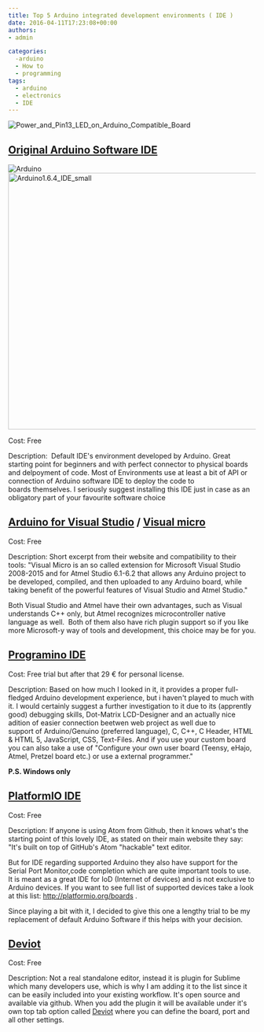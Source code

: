 ```yaml
---
title: Top 5 Arduino integrated development environments ( IDE )
date: 2016-04-11T17:23:08+00:00
authors:
- admin

categories:
  -arduino
  - How to
  - programming
tags:
  - arduino
  - electronics
  - IDE
---
```

![Power_and_Pin13_LED_on_Arduino_Compatible_Board](posts/Power_and_Pin13_LED_on_Arduino_Compatible_Board.jpg "")

## [Original Arduino Software IDE](https://www.arduino.cc/en/Main/Software)

![Arduino](posts/Arduino1.6.4_IDE_small.png "")
<img class="aligncenter wp-image-1742" src="https://codeandunicorns.com/wp-content/uploads/2016/04/Arduino1.6.4_IDE_small.png" alt="Arduino1.6.4_IDE_small" width="593" height="522" srcset="https://codeandunicorns.com/wp-content/uploads/2016/04/Arduino1.6.4_IDE_small-300x264.png 300w, https://codeandunicorns.com/wp-content/uploads/2016/04/Arduino1.6.4_IDE_small.png 593w" sizes="(max-width: 593px) 100vw, 593px" /> 

Cost: Free

Description:  Default IDE's environment developed by Arduino. Great starting point for beginners and with perfect connector to physical boards and delpoyment of code. Most of Environments use at least a bit of API or connection of Arduino software IDE to deploy the code to boards themselves. I seriously suggest installing this IDE just in case as an obligatory part of your favourite software choice

## [Arduino for Visual Studio](http://www.visualmicro.com/) / [Visual micro](http://www.visualmicro.com/)

Cost: Free

Description: Short excerpt from their website and compatibility to their tools: "Visual Micro is an so called extension for Microsoft Visual Studio 2008-2015 and for Atmel Studio 6.1-6.2 that allows any Arduino project to be developed, compiled, and then uploaded to any Arduino board, while taking benefit of the powerful features of Visual Studio and Atmel Studio."

Both Visual Studio and Atmel have their own advantages, such as Visual understands C++ only, but Atmel recognizes microcontroller native language as well.  Both of them also have rich plugin support so if you like more Microsoft-y way of tools and development, this choice may be for you.

## [Programino IDE](http://programino.com/)

Cost: Free trial but after that 29 € for personal license.

Description: Based on how much I looked in it, it provides a proper full-fledged Arduino development experience, but i haven't played to much with it. I would certainly suggest a further investigation to it due to its (apprently good) debugging skills, Dot-Matrix LCD-Designer and an actually nice adition of easier connection beetwen web project as well due to support of Arduino/Genuino (preferred language), C, C++, C Header, HTML & HTML 5, JavaScript, CSS, Text-Files. And if you use your custom board you can also take a use of "Configure your own user board (Teensy, eHajo, Atmel, Pretzel board etc.) or use a external programmer."

**P.S. Windows only**

## [PlatformIO IDE](http://platformio.org/)

Cost: Free

Description: If anyone is using Atom from Github, then it knows what's the starting point of this lovely IDE, as stated on their main website they say: "It's built on top of GitHub's Atom "hackable" text editor.

But for IDE regarding supported Arduino they also have support for the Serial Port Monitor,code completion which are quite important tools to use.  
It is meant as a great IDE for IoD (Internet of devices) and is not exclusive to Arduino devices. If you want to see full list of supported devices take a look at this list: <http://platformio.org/boards> .

Since playing a bit with it, I decided to give this one a lengthy trial to be my replacement of default Arduino Software if this helps with your decision.

## [Deviot](https://github.com/gepd/Deviot)

Cost: Free

Description: Not a real standalone editor, instead it is plugin for Sublime which many developers use, which is why I am adding it to the list since it can be easily included into your existing workflow. It's open source and available via github. When you add the plugin it will be available under it's own top tab option called [Deviot](https://github.com/gepd/Deviot) where you can define the board, port and all other settings.
